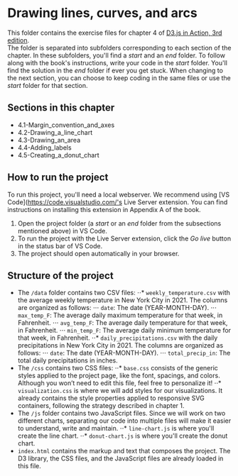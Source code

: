 # Drawing lines, curves, and arcs
This folder contains the exercise files for chapter 4 of [D3.js in Action, 3rd edition](https://www.manning.com/books/d3js-in-action-third-edition).
</br>
The folder is separated into subfolders corresponding to each section of the chapter. In these subfolders, you'll find a *start* and an *end* folder. To follow along with the book's instructions, write your code in the *start* folder. You'll find the solution in the *end* folder if ever you get stuck.
When changing to the next section, you can choose to keep coding in the same files or use the *start* folder for that section.

## Sections in this chapter
* 4.1-Margin_convention_and_axes
* 4.2-Drawing_a_line_chart
* 4.3-Drawing_an_area
* 4.4-Adding_labels
* 4.5-Creating_a_donut_chart

## How to run the project
To run this project, you'll need a local webserver. We recommend using [VS Code](https://code.visualstudio.com/'s Live Server extension. You can find instructions on installing this extension in Appendix A of the book.
1. Open the project folder (a *start* or an *end* folder from the subsections mentioned above) in VS Code.
2. To run the project with the Live Server extension, click the *Go live* button in the status bar of VS Code.
3. The project should open automatically in your browser.

## Structure of the project
* The `/data` folder contains two CSV files:
⋅⋅* `weekly_temperature.csv` with the average weekly temperature in New York City in 2021. The columns are organized as follows:
⋅⋅⋅ `date`: The date (YEAR-MONTH-DAY).
⋅⋅⋅ `max_temp_F`: The average daily maximum temperature for that week, in Fahrenheit.
⋅⋅⋅ `avg_temp_F`: The average daily temperature for that week, in Fahrenheit.
⋅⋅⋅ `min_temp_F`: The average daily minimum temperature for that week, in Fahrenheit.
⋅⋅* `daily_precipitations.csv` with the daily precipitations in New York City in 2021. The columns are organized as follows:
⋅⋅⋅ `date`: The date (YEAR-MONTH-DAY).
⋅⋅⋅ `total_precip_in`: The total daily precipitations in inches.
* The `/css` contains two CSS files:
⋅⋅* `base.css` consists of the generic styles applied to the project page, like the font, spacings, and colors. Although you won’t need to edit this file, feel free to personalize it!
⋅⋅* `visualization.css` is where we will add styles for our visualizations. It already contains the style properties applied to responsive SVG containers, following the strategy described in chapter 1.
* The `/js` folder contains two JavaScript files. Since we will work on two different charts, separating our code into multiple files will make it easier to understand, write and maintain.
⋅⋅* `line-chart.js` is where you'll create the line chart.
⋅⋅* `donut-chart.js` is where you'll create the donut chart.
* `index.html` contains the markup and text that composes the project. The D3 library, the CSS files, and the JavaScript files are already loaded in this file.
